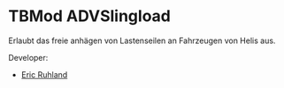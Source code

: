 # TBMod ADVSlingload
Erlaubt das freie anhägen von Lastenseilen an Fahrzeugen von Helis aus.

Developer:
- [Eric Ruhland](https://github.com/Er1807)
